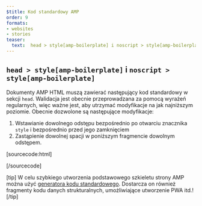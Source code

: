 ```yaml
---
$title: Kod standardowy AMP
order: 9
formats:
- websites
- stories
teaser:
  text:  head > style[amp-boilerplate] i noscript > style[amp-boilerplate]
---
```


<!--
This file is imported from https://github.com/ampproject/amphtml/blob/master/spec/amp-boilerplate.md.
Please do not change this file.
If you have found a bug or an issue please
have a look and request a pull request there.
-->

<!---
Copyright 2015 The AMP HTML Authors. All Rights Reserved.

Licensed under the Apache License, Version 2.0 (the "License");
you may not use this file except in compliance with the License.
You may obtain a copy of the License at

      http://www.apache.org/licenses/LICENSE-2.0

Unless required by applicable law or agreed to in writing, software
distributed under the License is distributed on an "AS-IS" BASIS,
WITHOUT WARRANTIES OR CONDITIONS OF ANY KIND, either express or implied.
See the License for the specific language governing permissions and
limitations under the License.
-->

## `head > style[amp-boilerplate]` i `noscript > style[amp-boilerplate]` <a name="head--styleamp-boilerplate-and-noscript--styleamp-boilerplate"></a>

Dokumenty AMP HTML muszą zawierać następujący kod standardowy w sekcji `head`. Walidacja jest obecnie przeprowadzana za pomocą wyrażeń regularnych, więc ważne jest, aby utrzymać modyfikacje na jak najniższym poziomie. Obecnie dozwolone są następujące modyfikacje:

1. Wstawianie dowolnego odstępu bezpośrednio po otwarciu znacznika `style` i bezpośrednio przed jego zamknięciem
2. Zastąpienie dowolnej spacji w poniższym fragmencie dowolnym odstępem.

<!-- prettier-ignore-start -->

[sourcecode:html]

<style amp-boilerplate="">body{-webkit-animation:-amp-start 8s steps(1,end) 0s 1 normal both;-moz-animation:-amp-start 8s steps(1,end) 0s 1 normal both;-ms-animation:-amp-start 8s steps(1,end) 0s 1 normal both;animation:-amp-start 8s steps(1,end) 0s 1 normal both}@-webkit-keyframes -amp-start{from{visibility:hidden}to{visibility:visible}}@-moz-keyframes -amp-start{from{visibility:hidden}to{visibility:visible}}@-ms-keyframes -amp-start{from{visibility:hidden}to{visibility:visible}}@-o-keyframes -amp-start{from{visibility:hidden}to{visibility:visible}}@keyframes -amp-start{from{visibility:hidden}to{visibility:visible}}</style><noscript><style amp-boilerplate="">body{-webkit-animation:none;-moz-animation:none;-ms-animation:none;animation:none}</style></noscript>

[/sourcecode]

<!-- prettier-ignore-end -->

[tip] W celu szybkiego utworzenia podstawowego szkieletu strony AMP można użyć [generatora kodu standardowego](https://amp.dev/boilerplate). Dostarcza on również fragmenty kodu danych strukturalnych, umożliwiające utworzenie PWA itd.! [/tip]
